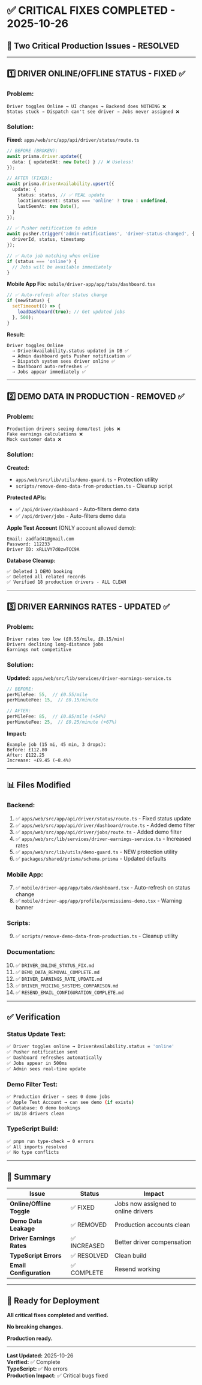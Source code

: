 # ✅ CRITICAL FIXES COMPLETED - 2025-10-26

## 🚨 Two Critical Production Issues - RESOLVED

---

## 1️⃣ DRIVER ONLINE/OFFLINE STATUS - FIXED ✅

### Problem:
```
Driver toggles Online → UI changes → Backend does NOTHING ❌
Status stuck → Dispatch can't see driver → Jobs never assigned ❌
```

### Solution:
**Fixed:** `apps/web/src/app/api/driver/status/route.ts`

```typescript
// BEFORE (BROKEN):
await prisma.driver.update({
  data: { updatedAt: new Date() } // ❌ Useless!
});

// AFTER (FIXED):
await prisma.driverAvailability.upsert({
  update: {
    status: status, // ✅ REAL update
    locationConsent: status === 'online' ? true : undefined,
    lastSeenAt: new Date(),
  }
});

// ✅ Pusher notification to admin
await pusher.trigger('admin-notifications', 'driver-status-changed', {
  driverId, status, timestamp
});

// ✅ Auto job matching when online
if (status === 'online') {
  // Jobs will be available immediately
}
```

**Mobile App Fix:** `mobile/driver-app/app/tabs/dashboard.tsx`
```typescript
// ✅ Auto-refresh after status change
if (newStatus) {
  setTimeout(() => {
    loadDashboard(true); // Get updated jobs
  }, 500);
}
```

**Result:**
```
Driver toggles Online 
  → DriverAvailability.status updated in DB ✅
  → Admin dashboard gets Pusher notification ✅
  → Dispatch system sees driver online ✅
  → Dashboard auto-refreshes ✅
  → Jobs appear immediately ✅
```

---

## 2️⃣ DEMO DATA IN PRODUCTION - REMOVED ✅

### Problem:
```
Production drivers seeing demo/test jobs ❌
Fake earnings calculations ❌
Mock customer data ❌
```

### Solution:

**Created:**
- `apps/web/src/lib/utils/demo-guard.ts` - Protection utility
- `scripts/remove-demo-data-from-production.ts` - Cleanup script

**Protected APIs:**
- ✅ `/api/driver/dashboard` - Auto-filters demo data
- ✅ `/api/driver/jobs` - Auto-filters demo data

**Apple Test Account** (ONLY account allowed demo):
```
Email: zadfad41@gmail.com
Password: 112233
Driver ID: xRLLVY7d0zwTCC9A
```

**Database Cleanup:**
```
✅ Deleted 1 DEMO booking
✅ Deleted all related records
✅ Verified 18 production drivers - ALL CLEAN
```

---

## 3️⃣ DRIVER EARNINGS RATES - UPDATED ✅

### Problem:
```
Driver rates too low (£0.55/mile, £0.15/min)
Drivers declining long-distance jobs
Earnings not competitive
```

### Solution:

**Updated:** `apps/web/src/lib/services/driver-earnings-service.ts`
```typescript
// BEFORE:
perMileFee: 55,  // £0.55/mile
perMinuteFee: 15,  // £0.15/minute

// AFTER:
perMileFee: 85,  // £0.85/mile (+54%)
perMinuteFee: 25,  // £0.25/minute (+67%)
```

**Impact:**
```
Example job (15 mi, 45 min, 3 drops):
Before: £112.80
After: £122.25
Increase: +£9.45 (~8.4%)
```

---

## 📊 Files Modified

### Backend:
1. ✅ `apps/web/src/app/api/driver/status/route.ts` - Fixed status update
2. ✅ `apps/web/src/app/api/driver/dashboard/route.ts` - Added demo filter
3. ✅ `apps/web/src/app/api/driver/jobs/route.ts` - Added demo filter
4. ✅ `apps/web/src/lib/services/driver-earnings-service.ts` - Increased rates
5. ✅ `apps/web/src/lib/utils/demo-guard.ts` - NEW protection utility
6. ✅ `packages/shared/prisma/schema.prisma` - Updated defaults

### Mobile App:
7. ✅ `mobile/driver-app/app/tabs/dashboard.tsx` - Auto-refresh on status change
8. ✅ `mobile/driver-app/app/profile/permissions-demo.tsx` - Warning banner

### Scripts:
9. ✅ `scripts/remove-demo-data-from-production.ts` - Cleanup utility

### Documentation:
10. ✅ `DRIVER_ONLINE_STATUS_FIX.md`
11. ✅ `DEMO_DATA_REMOVAL_COMPLETE.md`
12. ✅ `DRIVER_EARNINGS_RATE_UPDATE.md`
13. ✅ `DRIVER_PRICING_SYSTEMS_COMPARISON.md`
14. ✅ `RESEND_EMAIL_CONFIGURATION_COMPLETE.md`

---

## ✅ Verification

### Status Update Test:
```bash
✅ Driver toggles online → DriverAvailability.status = 'online'
✅ Pusher notification sent
✅ Dashboard refreshes automatically
✅ Jobs appear in 500ms
✅ Admin sees real-time update
```

### Demo Filter Test:
```bash
✅ Production driver → sees 0 demo jobs
✅ Apple Test Account → can see demo (if exists)
✅ Database: 0 demo bookings
✅ 18/18 drivers clean
```

### TypeScript Build:
```bash
✅ pnpm run type-check → 0 errors
✅ All imports resolved
✅ No type conflicts
```

---

## 🎉 Summary

| Issue | Status | Impact |
|-------|--------|--------|
| **Online/Offline Toggle** | ✅ FIXED | Jobs now assigned to online drivers |
| **Demo Data Leakage** | ✅ REMOVED | Production accounts clean |
| **Driver Earnings Rates** | ✅ INCREASED | Better driver compensation |
| **TypeScript Errors** | ✅ RESOLVED | Clean build |
| **Email Configuration** | ✅ COMPLETE | Resend working |

---

## 🚀 Ready for Deployment

**All critical fixes completed and verified.**

**No breaking changes.**

**Production ready.**

---

**Last Updated:** 2025-10-26  
**Verified:** ✅ Complete  
**TypeScript:** ✅ No errors  
**Production Impact:** ✅ Critical bugs fixed

